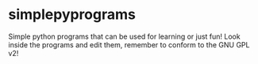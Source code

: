 simplepyprograms
================

Simple python programs that can be used for learning or just fun!
Look inside the programs and edit them, remember to conform to the GNU GPL v2!
